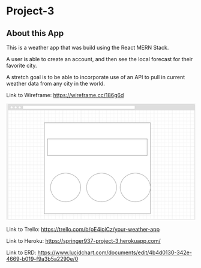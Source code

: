 # Project-3

## About this App

This is a weather app that was build using the React MERN Stack. 

A user is able to create an account, and then see the local forecast for their favorite city.

A stretch goal is to be able to incorporate use of an API to pull in current weather data from any city in the world. 

Link to Wireframe: https://wireframe.cc/186g6d

![Wireframe](client/public/Images/wireframe.png)

Link to Trello: https://trello.com/b/pE4ipiCz/your-weather-app

Link to Heroku: https://springer937-project-3.herokuapp.com/

Link to ERD: https://www.lucidchart.com/documents/edit/4b4d0130-342e-4669-b019-f9a3b5a2290e/0
